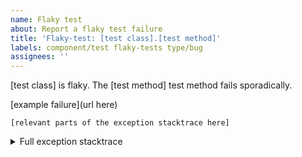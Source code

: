 ```yaml
---
name: Flaky test
about: Report a flaky test failure
title: 'Flaky-test: [test class].[test method]'
labels: component/test flaky-tests type/bug
assignees: ''
---
```

<!--- 

Instructions for reporting a flaky test using this issue template:

1. Replace [test class] in title and body with the test class name
2. Replace [test method] in title and body with the test method that failed. Multiple methods are flaky, remove the content that refers to the test method.
3. Replace "url here" with a url to an example failure. In the Github Actions workflow run logs, you can right click on the line number to copy a link to the line. Example of such url is https://github.com/apache/Mop/pull/8892/checks?check_run_id=1531075794#step:9:377 . The logs are available for a limited amount of time (usually for a few weeks).
4. Replace "relevant parts of the exception stacktrace here" with the a few lines of the stack trace that shows at least the exception message and the line of test code where the stacktrace occurred.
5. Replace "full exception stacktrace here" with the full exception stacktrace from logs. This section will be hidden by default.
6. Remove all unused fields / content to unclutter the reported issue. Remove this comment too.

-->
[test class] is flaky. The [test method] test method fails sporadically.

[example failure](url here)

```
[relevant parts of the exception stacktrace here]
```

<details>
<summary>Full exception stacktrace</summary>
<code><pre>
full exception stacktrace here
</pre></code>
</details>
